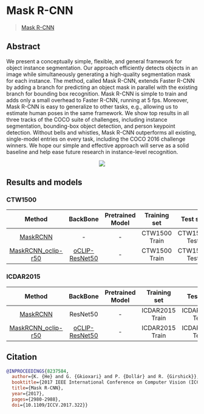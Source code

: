 # Mask R-CNN

> [Mask R-CNN](https://arxiv.org/abs/1703.06870)

<!-- [ALGORITHM] -->

## Abstract

We present a conceptually simple, flexible, and general framework for object instance segmentation. Our approach efficiently detects objects in an image while simultaneously generating a high-quality segmentation mask for each instance. The method, called Mask R-CNN, extends Faster R-CNN by adding a branch for predicting an object mask in parallel with the existing branch for bounding box recognition. Mask R-CNN is simple to train and adds only a small overhead to Faster R-CNN, running at 5 fps. Moreover, Mask R-CNN is easy to generalize to other tasks, e.g., allowing us to estimate human poses in the same framework. We show top results in all three tracks of the COCO suite of challenges, including instance segmentation, bounding-box object detection, and person keypoint detection. Without bells and whistles, Mask R-CNN outperforms all existing, single-model entries on every task, including the COCO 2016 challenge winners. We hope our simple and effective approach will serve as a solid baseline and help ease future research in instance-level recognition.

<div align=center>
<img src="https://user-images.githubusercontent.com/22607038/142795605-dfdd5f69-e9cd-4b69-9c6b-6d8bded18e89.png"/>
</div>

## Results and models

### CTW1500

|                       Method                       |       BackBone       | Pretrained Model | Training set  |   Test set   | #epochs | Test size | Precision | Recall | Hmean  |                       Download                       |
| :------------------------------------------------: | :------------------: | :--------------: | :-----------: | :----------: | :-----: | :-------: | :-------: | :----: | :----: | :--------------------------------------------------: |
| [MaskRCNN](/configs/textdet/maskrcnn/mask-rcnn_resnet50_fpn_160e_ctw1500.py) |          -           |        -         | CTW1500 Train | CTW1500 Test |   160   |   1600    |  0.7165   | 0.7776 | 0.7458 | [model](https://download.openmmlab.com/mmocr/textdet/maskrcnn/mask-rcnn_resnet50_fpn_160e_ctw1500/mask-rcnn_resnet50_fpn_160e_ctw1500_20220826_154755-ce68ee8e.pth) \| [log](https://download.openmmlab.com/mmocr/textdet/maskrcnn/mask-rcnn_resnet50_fpn_160e_ctw1500/20220826_154755.log) |
| [MaskRCNN_oclip-r50](/configs/textdet/maskrcnn/mask-rcnn_oclip-resnet50_fpn_160e_ctw1500.py) | [oCLIP-ResNet50](<>) |        -         | CTW1500 Train | CTW1500 Test |   160   |   1600    |           |        |        |               [model](<>) \| [log](<>)               |

### ICDAR2015

|                      Method                      |       BackBone       | Pretrained Model |  Training set   |    Test set    | #epochs | Test size | Precision | Recall | Hmean  |                      Download                      |
| :----------------------------------------------: | :------------------: | :--------------: | :-------------: | :------------: | :-----: | :-------: | :-------: | :----: | :----: | :------------------------------------------------: |
| [MaskRCNN](/configs/textdet/maskrcnn/mask-rcnn_resnet50_fpn_160e_icdar2015.py) |       ResNet50       |        -         | ICDAR2015 Train | ICDAR2015 Test |   160   |   1920    |  0.8644   | 0.7766 | 0.8182 | [model](https://download.openmmlab.com/mmocr/textdet/maskrcnn/mask-rcnn_resnet50_fpn_160e_icdar2015/mask-rcnn_resnet50_fpn_160e_icdar2015_20220826_154808-ff5c30bf.pth) \| [log](https://download.openmmlab.com/mmocr/textdet/maskrcnn/mask-rcnn_resnet50_fpn_160e_icdar2015/20220826_154808.log) |
| [MaskRCNN_oclip-r50](/configs/textdet/maskrcnn/mask-rcnn_oclip-resnet50_fpn_160e_icdar2015.py) | [oCLIP-ResNet50](<>) |        -         | ICDAR2015 Train | ICDAR2015 Test |   160   |   1920    |           |        |        |              [model](<>) \| [log](<>)              |

## Citation

```bibtex
@INPROCEEDINGS{8237584,
  author={K. {He} and G. {Gkioxari} and P. {Dollár} and R. {Girshick}},
  booktitle={2017 IEEE International Conference on Computer Vision (ICCV)},
  title={Mask R-CNN},
  year={2017},
  pages={2980-2988},
  doi={10.1109/ICCV.2017.322}}
```
